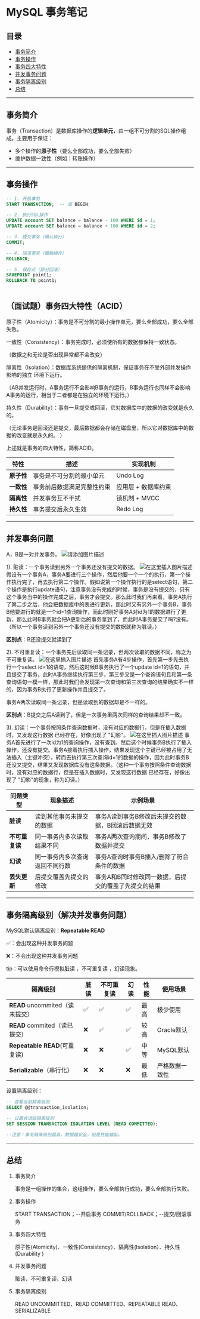 # MySQL 事务笔记

## 目录
- [事务简介](#事务简介)
- [事务操作](#事务操作)
- [事务四大特性](#事务四大特性)
- [并发事务问题](#并发事务问题)
- [事务隔离级别](#事务隔离级别)
- [总结](#总结)
---

## 事务简介

事务（Transaction）是数据库操作的**逻辑单元**，由一组不可分割的SQL操作组成。主要用于保证：

- 多个操作的**原子性**（要么全部成功，要么全部失败）
- 维护数据一致性（例如：转账操作）

---

## 事务操作

```sql
-- 1. 开启事务
START TRANSACTION;  -- 或 BEGIN;

-- 2. 执行SQL操作
UPDATE account SET balance = balance - 100 WHERE id = 1;
UPDATE account SET balance = balance + 100 WHERE id = 2;

-- 3. 提交事务（确认执行）
COMMIT;

-- 4. 回滚事务（撤销操作）
ROLLBACK;

-- 5. 保存点（部分回滚）
SAVEPOINT point1;
ROLLBACK TO point1;
    
```

## （面试题）事务四大特性（ACID）

原子性（Atomicity）：事务是不可分割的最小操作单元，要么全部成功，要么全部失败。 

一致性（Consistency）：事务完成时，必须使所有的数据都保持一致状态。

（数据之和无论是否出现异常都不会改变）

隔离性（Isolation）：数据库系统提供的隔离机制，保证事务在不受外部并发操作影响的独立 环境下运行。

（AB并发运行时，A事务运行不会影响B事务的运行，B事务运行也同样不会影响A事务的运行，相当于二者都是在独立的环境下运行。）

持久性（Durability）：事务一旦提交或回滚，它对数据库中的数据的改变就是永久的。 

（无论事务是回滚还是提交，最后数据都会存储在磁盘里，所以它对数据库中的数据的改变就是永久的。 ）

上述就是事务的四大特性，简称ACID。

| 特性       | 描述                       | 实现机制            |
| ---------- | -------------------------- | ------------------- |
| **原子性** | 事务是不可分割的最小单元   | Undo Log            |
| **一致性** | 事务前后数据满足完整性约束 | 应用层 + 数据库约束 |
| **隔离性** | 并发事务互不干扰           | 锁机制 + MVCC       |
| **持久性** | 事务提交后永久生效         | Redo Log            |

------

## 并发事务问题

A，B是一对并发事务。
![请添加图片描述](https://i-blog.csdnimg.cn/direct/c144a23f1a524bbfa63e15ef3035e311.png)

1). 赃读：一个事务读到另外一个事务还没有提交的数据。
![在这里插入图片描述](https://i-blog.csdnimg.cn/direct/bf4cf19352b34c24a52d0aaed006c40c.png)
假设有一个事务A，事务A要进行三个操作，然后他要一个一个的执行，第一个操作执行完了，再去执行第二个操作。假如说第一个操作执行的是select语句，第二个操作是执行update语句，注意事务没有完成的时候，事务是没有提交的，只有这个事务当中的操作完成之后，事务才会提交。那么此时我们再来看，事务A执行了第二步之后，他会把数据库中的表进行更新，那此时又有另外一个事务B，事务B他要进行的就是一个id=1查询操作，而此时刚好事务A对id为1的数据进行了更新，那么此时B事务就会把A更新后的事务拿到了，而此时A事务提交了吗?没有。（所以一个事务读到另外一个事务还没有提交的数据就称为脏读。）

**区别点**：B还没提交就读到了

2). 不可重复读：一个事务先后读取同一条记录，但两次读取的数据不同，称之为不可重复读。
![在这里插入图片描述](https://i-blog.csdnimg.cn/direct/a7e074bc22114b9bb2e95f5c3f09b3bf.png)
首先事务A有4步操作，首先第一步先去执行一个select id=1的语句，然后这时候B事务执行了一个update id=1的语句，并且提交了事务，此时A事务继续执行第三步，第三步又是一个查询语句且和第一条查询语句一模一样，那此时我们会发现第一次查询和第三次查询的结果确实不一样的，因为事务B执行了更新操作并且提交了。

事务A两次读取同一条记录，但是读取到的数据却是不一样的。

**区别点**：B提交之后A读到了，但是一次事务里两次同样的查询结果却不一致。

3). 幻读：一个事务按照条件查询数据时，没有对应的数据行，但是在插入数据时，又发现这行数据 已经存在，好像出现了 "幻影"。
![在这里插入图片描述](https://i-blog.csdnimg.cn/direct/72cf73d72b364333a394bea991f2cf98.png)
事务A首先进行了一次id为1的查询操作，没有查到。然后这个时候事务B执行了插入操作，还没有提交。事务A接着执行插入操作，结果发现这个主键已经被占用了无法插入（主键冲突），转而去执行第三次查询id=1的数据的操作，因为此时事务B还没又提交，结果又发现数据库没有这条数据。（这种一个事务按照条件查询数据时，没有对应的数据行，但是在插入数据时，又发现这行数据 已经存在，好像出现了 "幻影"的现象，称为幻读。）

| 问题类型       | 现象描述                       | 示例场景                                             |
| -------------- | ------------------------------ | ---------------------------------------------------- |
| **脏读**       | 读到其他事务未提交的数据       | 事务A读到事务B修改后未提交的数据，B回滚后数据无效    |
| **不可重复读** | 同一事务内多次读取结果不同     | 事务A两次查询期间，事务B修改了数据并提交             |
| **幻读**       | 同一事务内多次查询返回不同行数 | 事务A查询时事务B插入/删除了符合条件的数据            |
| **丢失更新**   | 后提交覆盖先提交的修改         | 事务A和B同时修改同一数据，后提交的覆盖了先提交的结果 |

------

## 事务隔离级别（解决并发事务问题）

MySQL默认隔离级别：**Repeatable READ**

✅：会出现这种并发事务问题

❌：不会出现这种并发事务问题

tip：可以使用命令行模拟脏读 ，不可重复读 ，幻读现象。

| 隔离级别                        | 脏读 | 不可重复读 | 幻读 | 性能 | 使用场景       |
| ------------------------------- | ---- | ---------- | ---- | ---- | -------------- |
| **READ** uncommited（读未提交） | ✅    | ✅          | ✅    | 最高 | 极少使用       |
| **READ** commited（读已提交）   | ❌    | ✅          | ✅    | 较高 | Oracle默认     |
| **Repeatable READ**(可重复读)   | ❌    | ❌          | ✅    | 中等 | MySQL默认      |
| **Serializable**（串行化）      | ❌    | ❌          | ❌    | 最低 | 严格数据一致性 |

设置隔离级别：

```sql
-- 查看当前隔离级别
SELECT @@transaction_isolation;

-- 设置会话级隔离级别
SET SESSION TRANSACTION ISOLATION LEVEL (READ COMMITTED);

--注意：事务隔离级别越高，数据越安全，但是性能越低。 
```

------

## 总结

1. 事务简介

   事务是一组操作的集合，这组操作，要么全部执行成功，要么全部执行失败。

2. 事务操作

   START TRANSACTION；--开启事务
   COMMIT/ROLLBACK；--提交/回滚事务

3. 事务四大特性

   原子性(Atomicity)、一致性(Consistency）、隔离性(Isolation）、持久性(Durability )

4. 并发事务问题

   赃读、不可重复读、幻读

5. 事务隔离级别

   READ UNCOMMITTED、READ COMMITTED、REPEATABLE READ、SERIALIZABLE